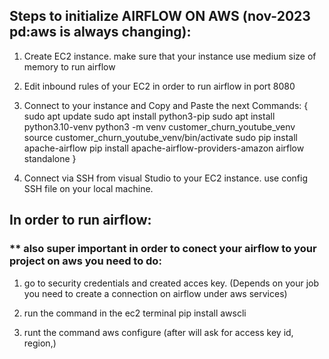 ## Steps to initialize AIRFLOW ON AWS (nov-2023 pd:aws is always changing):

1. Create EC2 instance. make sure that your instance use medium size of memory to run airflow

2. Edit inbound rules of your EC2 in order to run airflow in port 8080

3. Connect to your instance and Copy and Paste the next Commands:
   {	sudo apt update
   	sudo apt install python3-pip
	sudo apt install python3.10-venv
	python3 -m venv customer_churn_youtube_venv
	source customer_churn_youtube_venv/bin/activate 
	sudo pip install apache-airflow
	pip install apache-airflow-providers-amazon
	airflow standalone
    }

4. Connect via SSH from visual Studio to your EC2 instance.
    use config SSH file on your local machine.

## In order to run airflow:

### ** also super important in order to conect your airflow to your project on aws you need to do:

1. go to security credentials and created acces key.
(Depends on your job you need to create a connection on airflow under aws services)

2. run the command in the ec2 terminal pip install awscli

3. runt the command aws configure (after will ask for access key id, region,)




